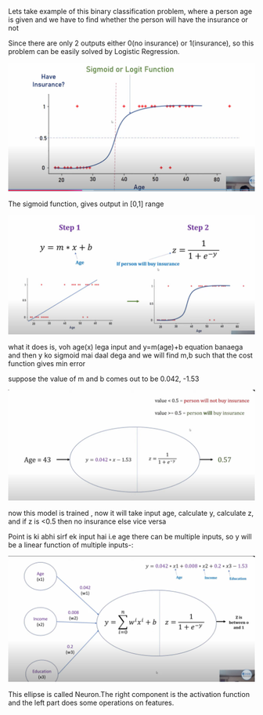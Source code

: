 Lets take example of this binary classification problem, where a person age is given and we have to find whether the person will have the insurance or not  

Since there are only 2 outputs either 0(no insurance) or 1(insurance), so this problem can be easily solved by Logistic Regression.  

![img.png](img.png)  

The sigmoid function, gives output in [0,1] range  

![img_1.png](img_1.png)

what it does is, voh age(x) lega input and y=m(age)+b equation banaega and then y ko sigmoid mai daal dega and we will find m,b such that the cost function gives min error

suppose the value of m and b comes out to be 0.042, -1.53

![img_2.png](img_2.png)

now this model is trained , now it will take input age, calculate y, calculate z, and if z is <0.5 then no insurance else vice versa


Point is ki abhi sirf ek input hai i.e age there can be multiple inputs, so y will be a linear function of multiple inputs-:  

![img_3.png](img_3.png)

This ellipse is called Neuron.The right component is the activation function and the left part does some operations on features.




